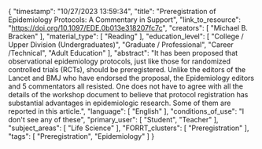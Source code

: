 {
    "timestamp": "10/27/2023 13:59:34",
    "title": "Preregistration of Epidemiology Protocols: A Commentary in Support",
    "link_to_resource": "https://doi.org/10.1097/EDE.0b013e318207fc7c",
    "creators": [
        "Michael B. Bracken"
    ],
    "material_type": [
        "Reading"
    ],
    "education_level": [
        "College / Upper Division (Undergraduates)",
        "Graduate / Professional",
        "Career /Technical",
        "Adult Education"
    ],
    "abstract": "It has been proposed that observational epidemiology protocols, just like those for randomized controlled trials (RCTs), should be preregistered. Unlike the editors of the Lancet and BMJ who have endorsed the proposal, the Epidemiology editors and 5 commentators all resisted. One does not have to agree with all the details of the workshop document to believe that protocol registration has substantial advantages in epidemiologic research. Some of them are reported in this article.",
    "language": [
        "English"
    ],
    "conditions_of_use": "I don't see any of these",
    "primary_user": [
        "Student",
        "Teacher"
    ],
    "subject_areas": [
        "Life Science"
    ],
    "FORRT_clusters": [
        "Preregistration"
    ],
    "tags": [
        "Preregistration",
        "Epidemiology"
    ]
}